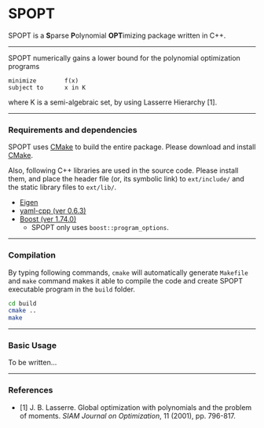 SPOPT
====

SPOPT is a **S**parse **P**olynomial **OPT**imizing package written in C++.

---

SPOPT numerically gains a lower bound for the polynomial optimization programs

```
minimize        f(x)
subject to      x in K
```

where K is a semi-algebraic set, by using Lasserre Hierarchy [1].

---

### Requirements and dependencies

SPOPT uses [CMake](http://www.cmake.org) to build the entire package. Please download and install [CMake](http://www.cmake.org).

Also, following C++ libraries are used in the source code. Please install them, and place the header file (or, its symbolic link) to `ext/include/` and the static library files to `ext/lib/`.

- [Eigen](http://eigen.tuxfamily.org/)
- [yaml-cpp (ver 0.6.3)](https://github.com/jbeder/yaml-cpp)
- [Boost (ver 1.74.0)](https://www.boost.org/)
    - SPOPT only uses `boost::program_options`.

---

### Compilation

By typing following commands, `cmake` will automatically generate `Makefile` and `make` command makes it able to compile the code and create SPOPT executable program in the `build` folder.

```sh
cd build
cmake ..
make
```

---

### Basic Usage

To be written...

---

### References

- [1] J. B. Lasserre. Global optimization with polynomials and the problem of moments. *SIAM Journal on Optimization*, 11 (2001), pp. 796-817.